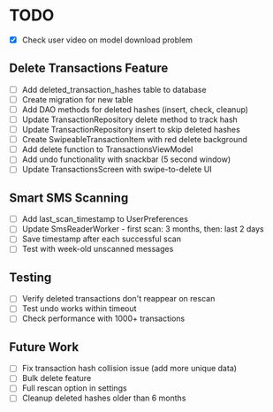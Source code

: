 # TODO

- [X] Check user video on model download problem

## Delete Transactions Feature
- [ ] Add deleted_transaction_hashes table to database
- [ ] Create migration for new table
- [ ] Add DAO methods for deleted hashes (insert, check, cleanup)
- [ ] Update TransactionRepository delete method to track hash
- [ ] Update TransactionRepository insert to skip deleted hashes
- [ ] Create SwipeableTransactionItem with red delete background
- [ ] Add delete function to TransactionsViewModel
- [ ] Add undo functionality with snackbar (5 second window)
- [ ] Update TransactionsScreen with swipe-to-delete UI

## Smart SMS Scanning
- [ ] Add last_scan_timestamp to UserPreferences
- [ ] Update SmsReaderWorker - first scan: 3 months, then: last 2 days
- [ ] Save timestamp after each successful scan
- [ ] Test with week-old unscanned messages

## Testing
- [ ] Verify deleted transactions don't reappear on rescan
- [ ] Test undo works within timeout
- [ ] Check performance with 1000+ transactions

## Future Work
- [ ] Fix transaction hash collision issue (add more unique data)
- [ ] Bulk delete feature
- [ ] Full rescan option in settings
- [ ] Cleanup deleted hashes older than 6 months
